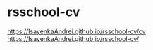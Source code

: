 # rsschool-cv
https://IsayenkaAndrei.github.io/rsschool-cv/cv
https://IsayenkaAndrei.github.io/rsschool-cv/